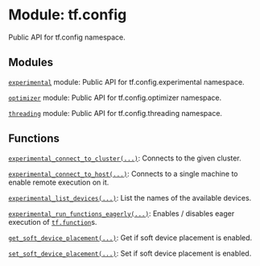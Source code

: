 <div itemscope itemtype="http://developers.google.com/ReferenceObject">
<meta itemprop="name" content="tf.config" />
<meta itemprop="path" content="Stable" />
</div>

# Module: tf.config

Public API for tf.config namespace.

## Modules

[`experimental`](../tf/config/experimental.md) module: Public API for tf.config.experimental namespace.

[`optimizer`](../tf/config/optimizer.md) module: Public API for tf.config.optimizer namespace.

[`threading`](../tf/config/threading.md) module: Public API for tf.config.threading namespace.

## Functions

[`experimental_connect_to_cluster(...)`](../tf/config/experimental_connect_to_cluster.md): Connects to the given cluster.

[`experimental_connect_to_host(...)`](../tf/config/experimental_connect_to_host.md): Connects to a single machine to enable remote execution on it.

[`experimental_list_devices(...)`](../tf/config/experimental_list_devices.md): List the names of the available devices.

[`experimental_run_functions_eagerly(...)`](../tf/config/experimental_run_functions_eagerly.md): Enables / disables eager execution of <a href="../tf/function.md"><code>tf.function</code></a>s.

[`get_soft_device_placement(...)`](../tf/config/get_soft_device_placement.md): Get if soft device placement is enabled.

[`set_soft_device_placement(...)`](../tf/config/set_soft_device_placement.md): Set if soft device placement is enabled.


